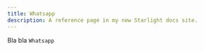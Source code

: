 ```yaml
---
title: Whatsapp
description: A reference page in my new Starlight docs site.
---
```


Bla bla `Whatsapp`
